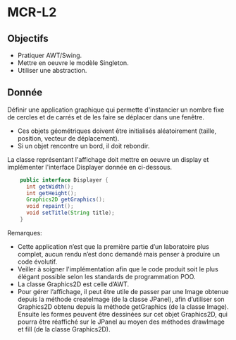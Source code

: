 # MCR-L2

## Objectifs

- Pratiquer AWT/Swing.
- Mettre en oeuvre le modèle Singleton.
- Utiliser une abstraction.

## Donnée

Définir une application graphique qui permette d'instancier un nombre fixe de cercles et de carrés et de les faire se déplacer dans une fenêtre.

- Ces objets géométriques doivent être initialisés aléatoirement (taille, position, vecteur de déplacement).
- Si un objet rencontre un bord, il doit rebondir.

La classe représentant l'affichage doit mettre en oeuvre
un display et implémenter l'interface Displayer
donnée en ci-dessous.

```java
    public interface Displayer {
      int getWidth();
      int getHeight();
      Graphics2D getGraphics();
      void repaint();
      void setTitle(String title);
    }
```

Remarques:
- Cette application n’est que la première partie d’un laboratoire plus complet, aucun rendu n’est donc
demandé mais penser à produire un code évolutif.
- Veiller à soigner l'implémentation afin que le code produit soit le plus élégant possible selon les standards
de programmation POO.
- La classe Graphics2D est celle d’AWT.
- Pour gérer l’affichage, il peut être utile de passer par une Image obtenue depuis la méthode createImage
(de la classe JPanel), afin d’utiliser son Graphics2D obtenu depuis la méthode getGraphics (de la classe
Image). Ensuite les formes peuvent être dessinées sur cet objet Graphics2D, qui pourra être réaffiché sur le
JPanel au moyen des méthodes drawImage et fill (de la classe Graphics2D).